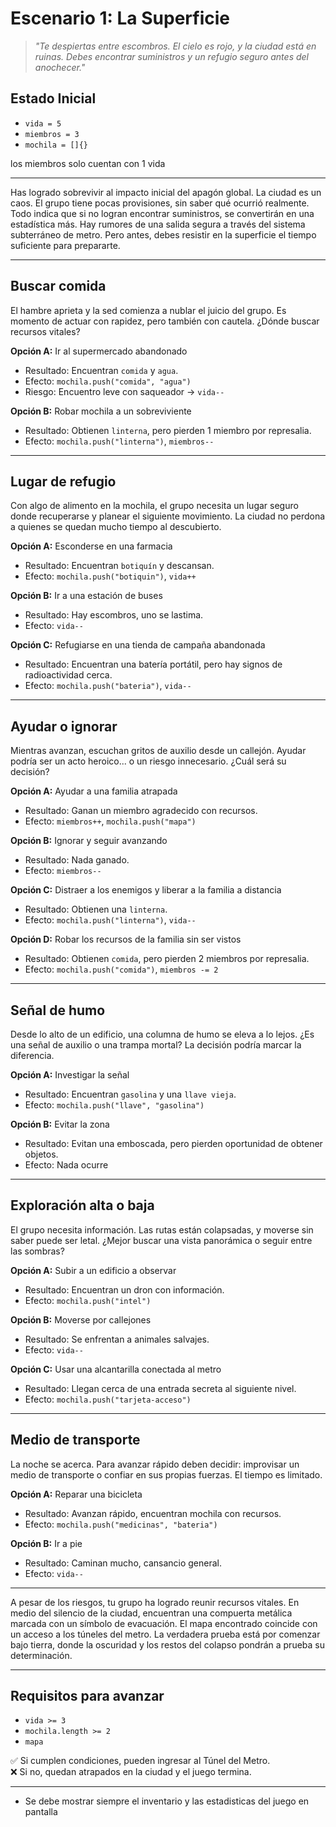 # Escenario 1: La Superficie

> *"Te despiertas entre escombros. El cielo es rojo, y la ciudad está en ruinas. Debes encontrar suministros y un refugio seguro antes del anochecer."*

## Estado Inicial
- `vida = 5`
- `miembros = 3`
- `mochila = []{}`

los miembros solo cuentan con 1 vida

---
Has logrado sobrevivir al impacto inicial del apagón global. La ciudad es un caos. El grupo tiene pocas provisiones, sin saber qué ocurrió realmente. Todo indica que si no logran encontrar suministros, se convertirán en una estadística más. Hay rumores de una salida segura a través del sistema subterráneo de metro. Pero antes, debes resistir en la superficie el tiempo suficiente para prepararte.

---

##  Buscar comida

El hambre aprieta y la sed comienza a nublar el juicio del grupo. Es momento de actuar con rapidez, pero también con cautela. ¿Dónde buscar recursos vitales?

**Opción A:** Ir al supermercado abandonado  
- Resultado: Encuentran `comida` y `agua`.  
- Efecto: `mochila.push("comida", "agua")`  
- Riesgo: Encuentro leve con saqueador → `vida--`

**Opción B:** Robar mochila a un sobreviviente  
- Resultado: Obtienen `linterna`, pero pierden 1 miembro por represalia.  
- Efecto: `mochila.push("linterna")`, `miembros--`

---

## Lugar de refugio

Con algo de alimento en la mochila, el grupo necesita un lugar seguro donde recuperarse y planear el siguiente movimiento. La ciudad no perdona a quienes se quedan mucho tiempo al descubierto.

**Opción A:** Esconderse en una farmacia  
- Resultado: Encuentran `botiquín` y descansan.  
- Efecto: `mochila.push("botiquin")`, `vida++`

**Opción B:** Ir a una estación de buses  
- Resultado: Hay escombros, uno se lastima.  
- Efecto: `vida--`

**Opción C:** Refugiarse en una tienda de campaña abandonada  
- Resultado: Encuentran una batería portátil, pero hay signos de radioactividad cerca.  
- Efecto: `mochila.push("bateria")`, `vida--`

---

## Ayudar o ignorar

Mientras avanzan, escuchan gritos de auxilio desde un callejón. Ayudar podría ser un acto heroico... o un riesgo innecesario. ¿Cuál será su decisión?

**Opción A:** Ayudar a una familia atrapada  
- Resultado: Ganan un miembro agradecido con recursos.  
- Efecto: `miembros++`, `mochila.push("mapa")`

**Opción B:** Ignorar y seguir avanzando  
- Resultado: Nada ganado.  
- Efecto: `miembros--`

**Opción C:** Distraer a los enemigos y liberar a la familia a distancia  
- Resultado: Obtienen una `linterna`.  
- Efecto: `mochila.push("linterna")`, `vida--`

**Opción D:** Robar los recursos de la familia sin ser vistos  
- Resultado: Obtienen `comida`, pero pierden 2 miembros por represalia.  
- Efecto: `mochila.push("comida")`, `miembros -= 2`

---

##  Señal de humo

Desde lo alto de un edificio, una columna de humo se eleva a lo lejos. ¿Es una señal de auxilio o una trampa mortal? La decisión podría marcar la diferencia.

**Opción A:** Investigar la señal  
- Resultado: Encuentran `gasolina` y una `llave vieja`.  
- Efecto: `mochila.push("llave", "gasolina")`

**Opción B:** Evitar la zona  
- Resultado: Evitan una emboscada, pero pierden oportunidad de obtener objetos.  
- Efecto: Nada ocurre

---

##  Exploración alta o baja

El grupo necesita información. Las rutas están colapsadas, y moverse sin saber puede ser letal. ¿Mejor buscar una vista panorámica o seguir entre las sombras?

**Opción A:** Subir a un edificio a observar  
- Resultado: Encuentran un dron con información.  
- Efecto: `mochila.push("intel")`

**Opción B:** Moverse por callejones  
- Resultado: Se enfrentan a animales salvajes.  
- Efecto: `vida--`

**Opción C:** Usar una alcantarilla conectada al metro  
- Resultado: Llegan cerca de una entrada secreta al siguiente nivel.  
- Efecto: `mochila.push("tarjeta-acceso")`

---

## Medio de transporte

La noche se acerca. Para avanzar rápido deben decidir: improvisar un medio de transporte o confiar en sus propias fuerzas. El tiempo es limitado.

**Opción A:** Reparar una bicicleta  
- Resultado: Avanzan rápido, encuentran mochila con recursos.  
- Efecto: `mochila.push("medicinas", "bateria")`

**Opción B:** Ir a pie  
- Resultado: Caminan mucho, cansancio general.  
- Efecto: `vida--`

---

A pesar de los riesgos, tu grupo ha logrado reunir recursos vitales. En medio del silencio de la ciudad, encuentran una compuerta metálica marcada con un símbolo de evacuación. El mapa encontrado coincide con un acceso a los túneles del metro. La verdadera prueba está por comenzar bajo tierra, donde la oscuridad y los restos del colapso pondrán a prueba su determinación.

---

##  Requisitos para avanzar
- `vida >= 3`
- `mochila.length >= 2`
-  `mapa`

✅ Si cumplen condiciones, pueden ingresar al Túnel del Metro.  
❌ Si no, quedan atrapados en la ciudad y el juego termina.


--- 
- Se debe mostrar siempre el inventario y las estadisticas del juego en pantalla
